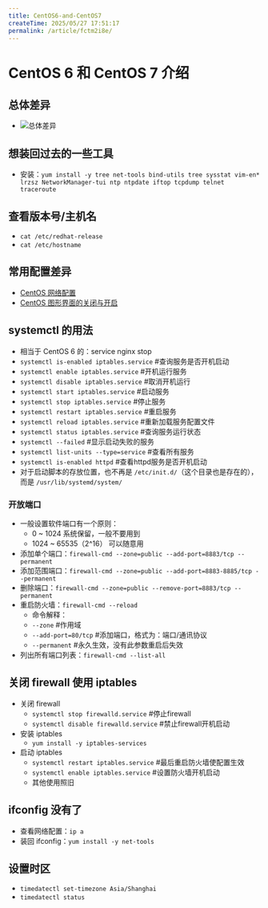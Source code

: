 ```yaml
---
title: CentOS6-and-CentOS7
createTime: 2025/05/27 17:51:17
permalink: /article/fctm2i8e/
---
```

# CentOS 6 和 CentOS 7 介绍

## 总体差异

- ![总体差异](http://imgoss.xgss.net/picgo/CentOS6-and-CentOS7-a-1.png?aliyunoss)

## 想装回过去的一些工具

- 安装：`yum install -y tree net-tools bind-utils tree sysstat vim-en* lrzsz NetworkManager-tui ntp ntpdate iftop tcpdump telnet traceroute`

## 查看版本号/主机名

- `cat /etc/redhat-release`
- `cat /etc/hostname`

## 常用配置差异

- [CentOS 网络配置](centos-settings/CentOS-Network-Settings.md)
- [CentOS 图形界面的关闭与开启](centos-settings/Close-XWindow.md)

## systemctl 的用法

- 相当于 CentOS 6 的：service nginx stop
- `systemctl is-enabled iptables.service` #查询服务是否开机启动
- `systemctl enable iptables.service` #开机运行服务
- `systemctl disable iptables.service` #取消开机运行
- `systemctl start iptables.service` #启动服务
- `systemctl stop iptables.service` #停止服务
- `systemctl restart iptables.service` #重启服务
- `systemctl reload iptables.service` #重新加载服务配置文件
- `systemctl status iptables.service` #查询服务运行状态
- `systemctl --failed` #显示启动失败的服务
- `systemctl list-units --type=service` #查看所有服务
- `systemctl is-enabled httpd` #查看httpd服务是否开机启动
- 对于启动脚本的存放位置，也不再是 `/etc/init.d/`（这个目录也是存在的），而是 `/usr/lib/systemd/system/`

### 开放端口

- 一般设置软件端口有一个原则：
	- 0 ~ 1024 系统保留，一般不要用到
	- 1024 ~ 65535（2^16） 可以随意用
- 添加单个端口：`firewall-cmd --zone=public --add-port=8883/tcp --permanent`
- 添加范围端口：`firewall-cmd --zone=public --add-port=8883-8885/tcp --permanent`
- 删除端口：`firewall-cmd --zone=public --remove-port=8883/tcp --permanent`
- 重启防火墙：`firewall-cmd --reload`
	- 命令解释：
	- `--zone` #作用域
	- `--add-port=80/tcp` #添加端口，格式为：端口/通讯协议
	- `--permanent` #永久生效，没有此参数重启后失效
- 列出所有端口列表：`firewall-cmd --list-all`


## 关闭 firewall 使用 iptables

- 关闭 firewall
	- `systemctl stop firewalld.service` #停止firewall
	- `systemctl disable firewalld.service` #禁止firewall开机启动
- 安装 iptables
	- `yum install -y iptables-services`
- 启动 iptables
	- `systemctl restart iptables.service` #最后重启防火墙使配置生效
	- `systemctl enable iptables.service` #设置防火墙开机启动
	- 其他使用照旧

## ifconfig 没有了

- 查看网络配置：`ip a`
- 装回 ifconfig：`yum install -y net-tools`

## 设置时区

- `timedatectl set-timezone Asia/Shanghai`
- `timedatectl status`

